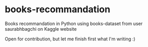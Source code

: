 # books-recommandation
Books recommandation in Python using books-dataset from user saurabhbagchi on Kaggle website

Open for contribution, but let me finish first what I'm writing :)